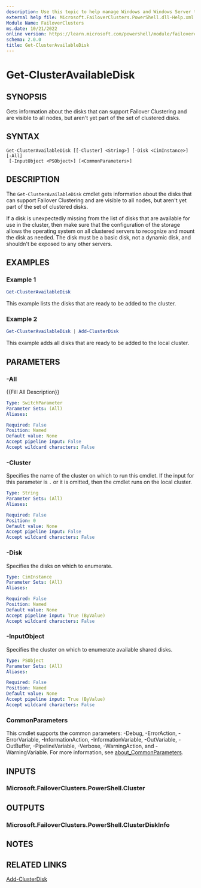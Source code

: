 ```yaml
---
description: Use this topic to help manage Windows and Windows Server technologies with Windows PowerShell.
external help file: Microsoft.FailoverClusters.PowerShell.dll-Help.xml
Module Name: FailoverClusters
ms.date: 10/21/2022
online version: https://learn.microsoft.com/powershell/module/failoverclusters/get-clusteravailabledisk?view=windowsserver2022-ps&wt.mc_id=ps-gethelp
schema: 2.0.0
title: Get-ClusterAvailableDisk
---
```


# Get-ClusterAvailableDisk

## SYNOPSIS
Gets information about the disks that can support Failover Clustering and are visible to all nodes,
but aren't yet part of the set of clustered disks.

## SYNTAX

```
Get-ClusterAvailableDisk [[-Cluster] <String>] [-Disk <CimInstance>] [-All]
 [-InputObject <PSObject>] [<CommonParameters>]
```

## DESCRIPTION

The `Get-ClusterAvailableDisk` cmdlet gets information about the disks that can support Failover
Clustering and are visible to all nodes, but aren't yet part of the set of clustered disks.

If a disk is unexpectedly missing from the list of disks that are available for use in the cluster,
then make sure that the configuration of the storage allows the operating system on all clustered
servers to recognize and mount the disk as needed. The disk must be a basic disk, not a dynamic
disk, and shouldn't be exposed to any other servers.

## EXAMPLES

### Example 1

```powershell
Get-ClusterAvailableDisk
```

This example lists the disks that are ready to be added to the cluster.

### Example 2

```powershell
Get-ClusterAvailableDisk | Add-ClusterDisk
```

This example adds all disks that are ready to be added to the local cluster.

## PARAMETERS

### -All

{{Fill All Description}}

```yaml
Type: SwitchParameter
Parameter Sets: (All)
Aliases: 

Required: False
Position: Named
Default value: None
Accept pipeline input: False
Accept wildcard characters: False
```

### -Cluster

Specifies the name of the cluster on which to run this cmdlet. If the input for this parameter is
`.` or it is omitted, then the cmdlet runs on the local cluster.

```yaml
Type: String
Parameter Sets: (All)
Aliases: 

Required: False
Position: 0
Default value: None
Accept pipeline input: False
Accept wildcard characters: False
```

### -Disk

Specifies the disks on which to enumerate.

```yaml
Type: CimInstance
Parameter Sets: (All)
Aliases: 

Required: False
Position: Named
Default value: None
Accept pipeline input: True (ByValue)
Accept wildcard characters: False
```

### -InputObject

Specifies the cluster on which to enumerate available shared disks.

```yaml
Type: PSObject
Parameter Sets: (All)
Aliases: 

Required: False
Position: Named
Default value: None
Accept pipeline input: True (ByValue)
Accept wildcard characters: False
```

### CommonParameters

This cmdlet supports the common parameters: -Debug, -ErrorAction, -ErrorVariable,
-InformationAction, -InformationVariable, -OutVariable, -OutBuffer, -PipelineVariable, -Verbose,
-WarningAction, and -WarningVariable. For more information, see
[about_CommonParameters](https://go.microsoft.com/fwlink/?LinkID=113216).

## INPUTS

### Microsoft.FailoverClusters.PowerShell.Cluster

## OUTPUTS

### Microsoft.FailoverClusters.PowerShell.ClusterDiskInfo

## NOTES

## RELATED LINKS

[Add-ClusterDisk](./Add-ClusterDisk.md)
